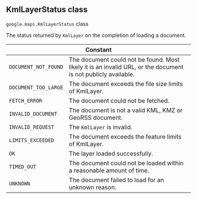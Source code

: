 <h2 id="KmlLayerStatus"> KmlLayerStatus class </h2><p>
<code><span itemprop="path">google.maps</span>.<span itemprop="name">KmlLayerStatus</span></code>
class
</p><p>The status returned by <code>KmlLayer</code> on the completion of loading a document.</p><div class="devsite-table-wrapper"><table class="constants responsive" summary="class KmlLayerStatus - Constants">
<thead>
<tr><th colspan="2">Constant</th>
</tr></thead>
<tbody>
<tr>
<td><code><span>DOCUMENT_NOT_FOUND</span></code></td>
<td>The document could not be found. Most likely it is an invalid URL, or the document is not publicly available.</td>
</tr>
<tr>
<td><code><span>DOCUMENT_TOO_LARGE</span></code></td>
<td>The document exceeds the file size limits of KmlLayer.</td>
</tr>
<tr>
<td><code><span>FETCH_ERROR</span></code></td>
<td>The document could not be fetched.</td>
</tr>
<tr>
<td><code><span>INVALID_DOCUMENT</span></code></td>
<td>The document is not a valid KML, KMZ or GeoRSS document.</td>
</tr>
<tr>
<td><code><span>INVALID_REQUEST</span></code></td>
<td>The <code><span>KmlLayer</span></code> is invalid.</td>
</tr>
<tr>
<td><code><span>LIMITS_EXCEEDED</span></code></td>
<td>The document exceeds the feature limits of KmlLayer.</td>
</tr>
<tr>
<td><code><span>OK</span></code></td>
<td>The layer loaded successfully.</td>
</tr>
<tr>
<td><code><span>TIMED_OUT</span></code></td>
<td>The document could not be loaded within a reasonable amount of time.</td>
</tr>
<tr>
<td><code><span>UNKNOWN</span></code></td>
<td>The document failed to load for an unknown reason.</td>
</tr>
</tbody>
</table></div>